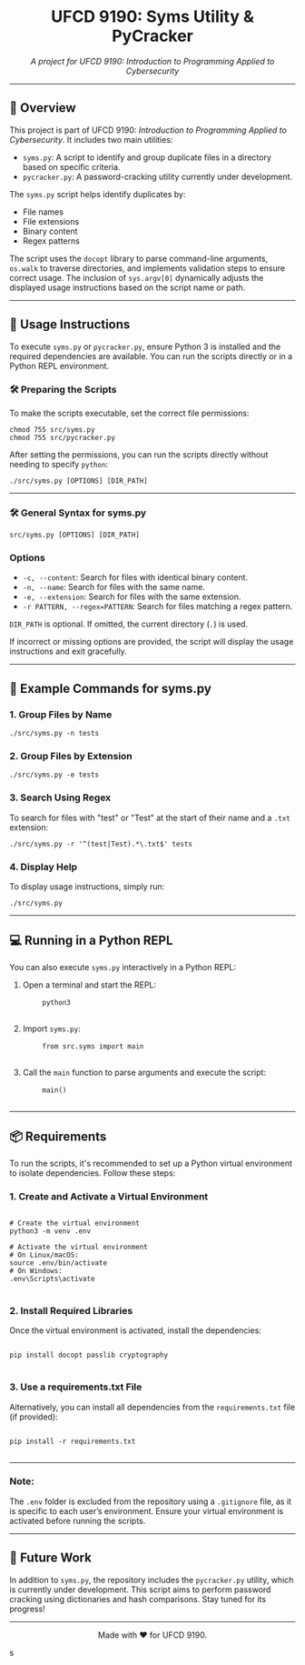 <h1 align="center">UFCD 9190: Syms Utility & PyCracker</h1>

<p align="center">
  <i>A project for UFCD 9190: Introduction to Programming Applied to Cybersecurity</i>
</p>

---

<h2>📄 Overview</h2>

<p>
This project is part of UFCD 9190: <i>Introduction to Programming Applied to Cybersecurity</i>. It includes two main utilities:
</p>

<ul>
  <li><code>syms.py</code>: A script to identify and group duplicate files in a directory based on specific criteria.</li>
  <li><code>pycracker.py</code>: A password-cracking utility currently under development.</li>
</ul>

<p>
The <code>syms.py</code> script helps identify duplicates by:
</p>

<ul>
  <li>File names</li>
  <li>File extensions</li>
  <li>Binary content</li>
  <li>Regex patterns</li>
</ul>

<p>
The script uses the <code>docopt</code> library to parse command-line arguments, <code>os.walk</code> to traverse directories, and implements validation steps to ensure correct usage. The inclusion of <code>sys.argv[0]</code> dynamically adjusts the displayed usage instructions based on the script name or path.
</p>

---

<h2>🚀 Usage Instructions</h2>

<p>To execute <code>syms.py</code> or <code>pycracker.py</code>, ensure Python 3 is installed and the required dependencies are available. You can run the scripts directly or in a Python REPL environment.</p>

<h3>🛠️ Preparing the Scripts</h3>

<p>To make the scripts executable, set the correct file permissions:</p>

<pre>
<code>chmod 755 src/syms.py
chmod 755 src/pycracker.py</code>
</pre>

<p>After setting the permissions, you can run the scripts directly without needing to specify <code>python</code>:</p>

<pre>
<code>./src/syms.py [OPTIONS] [DIR_PATH]</code>
</pre>

---

<h3>🛠️ General Syntax for syms.py</h3>

<pre>
<code>src/syms.py [OPTIONS] [DIR_PATH]</code>
</pre>

<h3>Options</h3>
<ul>
  <li><code>-c, --content</code>: Search for files with identical binary content.</li>
  <li><code>-n, --name</code>: Search for files with the same name.</li>
  <li><code>-e, --extension</code>: Search for files with the same extension.</li>
  <li><code>-r PATTERN, --regex=PATTERN</code>: Search for files matching a regex pattern.</li>
</ul>
<p><code>DIR_PATH</code> is optional. If omitted, the current directory (<code>.</code>) is used.</p>

<p>If incorrect or missing options are provided, the script will display the usage instructions and exit gracefully.</p>

---

<h2>🔧 Example Commands for syms.py</h2>

<h3>1. Group Files by Name</h3>
<pre>
<code>./src/syms.py -n tests</code>
</pre>

<h3>2. Group Files by Extension</h3>
<pre>
<code>./src/syms.py -e tests</code>
</pre>

<h3>3. Search Using Regex</h3>
<p>To search for files with "test" or "Test" at the start of their name and a <code>.txt</code> extension:</p>
<pre>
<code>./src/syms.py -r '^(test|Test).*\.txt$' tests</code>
</pre>

<h3>4. Display Help</h3>
<p>To display usage instructions, simply run:</p>
<pre>
<code>./src/syms.py</code>
</pre>

---

<h2>💻 Running in a Python REPL</h2>

<p>You can also execute <code>syms.py</code> interactively in a Python REPL:</p>

<ol>
  <li>Open a terminal and start the REPL:
    <pre>
    <code>python3</code>
    </pre>
  </li>
  <li>Import <code>syms.py</code>:
    <pre>
    <code>from src.syms import main</code>
    </pre>
  </li>
  <li>Call the <code>main</code> function to parse arguments and execute the script:
    <pre>
    <code>main()</code>
    </pre>
  </li>
</ol>

---

<h2>📦 Requirements</h2>

<p>To run the scripts, it's recommended to set up a Python virtual environment to isolate dependencies. Follow these steps:</p>

<h3>1. Create and Activate a Virtual Environment</h3>

<pre>
<code>
# Create the virtual environment
python3 -m venv .env

# Activate the virtual environment
# On Linux/macOS:
source .env/bin/activate
# On Windows:
.env\Scripts\activate
</code>
</pre>

<h3>2. Install Required Libraries</h3>

<p>Once the virtual environment is activated, install the dependencies:</p>

<pre>
<code>
pip install docopt passlib cryptography
</code>
</pre>

<h3>3. Use a requirements.txt File</h3>

<p>Alternatively, you can install all dependencies from the <code>requirements.txt</code> file (if provided):</p>

<pre>
<code>
pip install -r requirements.txt
</code>
</pre>

---

<h3>Note:</h3>
<p>The <code>.env</code> folder is excluded from the repository using a <code>.gitignore</code> file, as it is specific to each user’s environment. Ensure your virtual environment is activated before running the scripts.</p>

---

<h2>📂 Future Work</h2>

<p>In addition to <code>syms.py</code>, the repository includes the <code>pycracker.py</code> utility, which is currently under development. This script aims to perform password cracking using dictionaries and hash comparisons. Stay tuned for its progress!</p>

---

<p align="center">Made with ❤️ for UFCD 9190.</p>
s